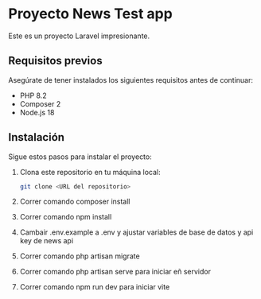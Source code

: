 # Proyecto News Test app

Este es un proyecto Laravel impresionante.

## Requisitos previos

Asegúrate de tener instalados los siguientes requisitos antes de continuar:

- PHP 8.2
- Composer 2
- Node.js 18

## Instalación

Sigue estos pasos para instalar el proyecto:

1. Clona este repositorio en tu máquina local:

   ```bash
   git clone <URL del repositorio>

2. Correr comando composer install
3. Correr comando npm install
3. Cambair .env.example a .env y ajustar variables de base de datos y api key de news api
5. Correr comando php artisan migrate
6. Correr comando 
    php artisan serve para iniciar eñ servidor
7. Correr comando
    npm run dev para iniciar vite 
